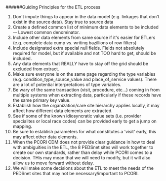 ######Guiding Principles for the ETL process

<ol>
<li>  Don't impute things to appear in the data model (e.g. linkages that don't exist in the source data).  Stay true to source data</li>
<li>  Create a defined common list of minimum data elements to be included -- Lowest common denominator. </li>
<li>  Include other data elements from same source if it's easier for ETLers (e.g. complete data cump vs. writing bazillions of row filters) </li>
<li>  Include designated extra special null fields.  Fields not absolutely required for model, but if available and not TOO hard to get, should be included. </li>
<li>  Any data elements that REALLY have to stay off the grid should be excluded from extract. </li>
<li>  Make sure everyone is on the same page regarding the type variables (e.g. condition_type_source_value and place_of_service values).  There are a lot of potential interpretations of type variables. </li>
<li>  Be wary of the same transaction (visit, procedure, etc...) coming in from multiple systems when extracting data, particularly if these records have the same primary key value. </li>
<li>  Establish how the organization/care site hierarchy applies locally, it may affect how different data elements are extracted. </li>
<li>  See if some of the known idiosyncratic value sets (i.e. provider specialites or local race codes) can be provided early to get a jump on mapping. </li>
<li>  Be sure to establish parameters for what constitutes a 'visit' early, this may affect other data elements. </li>
<li>  When the PCORI CDM does not provide clear guidance in how to deal with ambiguities in the ETL, the 8 PEDSnet sites will work together to create our own standards, rather than delay while PCORI comes to a decision.  THis may mean that we will need to modify, but it will also allow us to move forward without delay. </li>
<li>  We will make some decisions about the ETL to meet the needs of the PEDSnet sites that may not be necessary/important to PCORI. </li>


